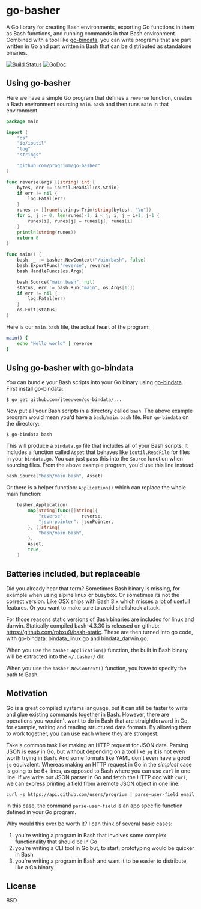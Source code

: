 # go-basher

A Go library for creating Bash environments, exporting Go functions in them as Bash functions, and running commands in that Bash environment. Combined with a tool like [go-bindata](https://github.com/jteeuwen/go-bindata), you can write programs that are part written in Go and part written in Bash that can be distributed as standalone binaries.

[![Build Status](https://travis-ci.org/progrium/go-basher.png)](https://travis-ci.org/progrium/go-basher) [![GoDoc](https://godoc.org/github.com/progrium/go-basher?status.svg)](http://godoc.org/github.com/progrium/go-basher)

## Using go-basher

Here we have a simple Go program that defines a `reverse` function, creates a Bash environment sourcing `main.bash` and then runs `main` in that environment. 

```Go
package main

import (
	"os"
	"io/ioutil"
	"log"
	"strings"

	"github.com/progrium/go-basher"
)

func reverse(args []string) int {
	bytes, err := ioutil.ReadAll(os.Stdin)
	if err != nil {
		log.Fatal(err)
	}
	runes := []rune(strings.Trim(string(bytes), "\n"))
	for i, j := 0, len(runes)-1; i < j; i, j = i+1, j-1 {
		runes[i], runes[j] = runes[j], runes[i]
	}
	println(string(runes))
	return 0
}

func main() {
	bash, _ := basher.NewContext("/bin/bash", false)
	bash.ExportFunc("reverse", reverse)
	bash.HandleFuncs(os.Args)

	bash.Source("main.bash", nil)
	status, err := bash.Run("main", os.Args[1:])
	if err != nil {
		log.Fatal(err)
	}
	os.Exit(status)
}
```

Here is our `main.bash` file, the actual heart of the program:

```bash
main() {
	echo "Hello world" | reverse
}
```

## Using go-basher with go-bindata

You can bundle your Bash scripts into your Go binary using [go-bindata](https://github.com/jteeuwen/go-bindata). First install go-bindata:
	
	$ go get github.com/jteeuwen/go-bindata/...

Now put all your Bash scripts in a directory called `bash`. The above example program would mean you'd have a `bash/main.bash` file. Run `go-bindata` on the directory:

	$ go-bindata bash

This will produce a `bindata.go` file that includes all of your Bash scripts. It includes a function called `Asset` that behaves like `ioutil.ReadFile` for files in your `bindata.go`. You can just pass this into the `Source` function when sourcing files. From the above example program, you'd use this line instead:

```Go
bash.Source("bash/main.bash", Asset)
```

Or there is a helper function: `Application()` which can replace the whole main function:
```Go
	basher.Application(
		map[string]func([]string){
			"reverse":      reverse,
			"json-pointer": jsonPointer,
		}, []string{
			"bash/main.bash",
		},
		Asset,
		true,
	)
```

## Batteries included, but replaceable

Did you already hear that term? Sometimes Bash binary is missing, for example when using alpine linux or busybox. Or sometimes its not the correct version. Like OSX ships with Bash 3.x which misses a lot of usefull features. Or you want to make sure to avoid shellshock attack.

For those reasons static versions of Bash binaries are included for linux and darwin. Statically compiled bash-4.3.30 is released on github: https://github.com/robxu9/bash-static. These are then turned into go code, with go-bindata: bindata_linux.go and bindata_darwin.go.

When you use the `basher.Application()` function, the built in Bash binary will be extracted into the `~/.basher/` dir.

When you use the `basher.NewContext()` function, you have to specify the path to Bash.

## Motivation

Go is a great compiled systems language, but it can still be faster to write and glue existing commands together in Bash. However, there are operations you wouldn't want to do in Bash that are straightforward in Go, for example, writing and reading structured data formats. By allowing them to work together, you can use each where they are strongest.

Take a common task like making an HTTP request for JSON data. Parsing JSON is easy in Go, but without depending on a tool like `jq` it is not even worth trying in Bash. And some formats like YAML don't even have a good `jq` equivalent. Whereas making an HTTP request in Go in the *simplest* case is going to be 6+ lines, as opposed to Bash where you can use `curl` in one line. If we write our JSON parser in Go and fetch the HTTP doc with `curl`, we can express printing a field from a remote JSON object in one line:

	curl -s https://api.github.com/users/progrium | parse-user-field email

In this case, the command `parse-user-field` is an app specific function defined in your Go program.

Why would this ever be worth it? I can think of several basic cases:

 1. you're writing a program in Bash that involves some complex functionality that should be in Go
 1. you're writing a CLI tool in Go but, to start, prototyping would be quicker in Bash
 1. you're writing a program in Bash and want it to be easier to distribute, like a Go binary

## License

BSD
